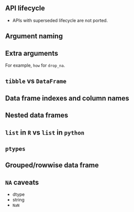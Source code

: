 ## API lifecycle

- APIs with superseded lifecycle are not ported.

## Argument naming

## Extra arguments

For example, `how` for `drop_na`.

## `tibble` vs `DataFrame`

## Data frame indexes and column names

## Nested data frames

## `list` in `R` vs `list` in `python`

## `ptypes`

## Grouped/rowwise data frame

## `NA` caveats

- dtype
- string
- `NaN`
